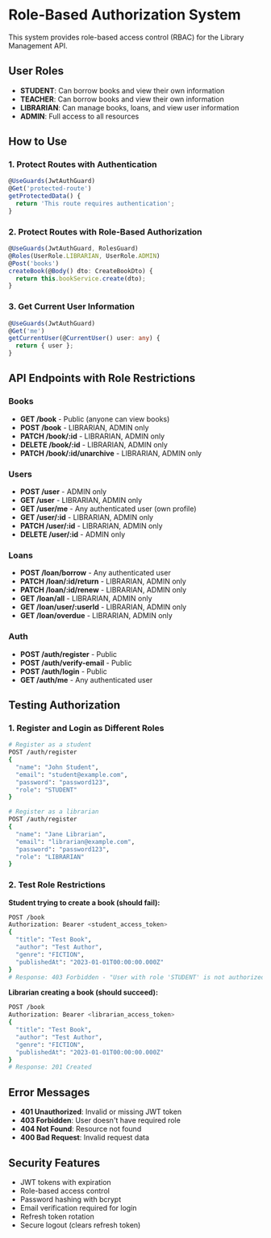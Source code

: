 # Role-Based Authorization System

This system provides role-based access control (RBAC) for the Library Management API.

## User Roles

- **STUDENT**: Can borrow books and view their own information
- **TEACHER**: Can borrow books and view their own information  
- **LIBRARIAN**: Can manage books, loans, and view user information
- **ADMIN**: Full access to all resources

## How to Use

### 1. Protect Routes with Authentication

```typescript
@UseGuards(JwtAuthGuard)
@Get('protected-route')
getProtectedData() {
  return 'This route requires authentication';
}
```

### 2. Protect Routes with Role-Based Authorization

```typescript
@UseGuards(JwtAuthGuard, RolesGuard)
@Roles(UserRole.LIBRARIAN, UserRole.ADMIN)
@Post('books')
createBook(@Body() dto: CreateBookDto) {
  return this.bookService.create(dto);
}
```

### 3. Get Current User Information

```typescript
@UseGuards(JwtAuthGuard)
@Get('me')
getCurrentUser(@CurrentUser() user: any) {
  return { user };
}
```

## API Endpoints with Role Restrictions

### Books
- **GET /book** - Public (anyone can view books)
- **POST /book** - LIBRARIAN, ADMIN only
- **PATCH /book/:id** - LIBRARIAN, ADMIN only  
- **DELETE /book/:id** - LIBRARIAN, ADMIN only
- **PATCH /book/:id/unarchive** - LIBRARIAN, ADMIN only

### Users
- **POST /user** - ADMIN only
- **GET /user** - LIBRARIAN, ADMIN only
- **GET /user/me** - Any authenticated user (own profile)
- **GET /user/:id** - LIBRARIAN, ADMIN only
- **PATCH /user/:id** - LIBRARIAN, ADMIN only
- **DELETE /user/:id** - ADMIN only

### Loans
- **POST /loan/borrow** - Any authenticated user
- **PATCH /loan/:id/return** - LIBRARIAN, ADMIN only
- **PATCH /loan/:id/renew** - LIBRARIAN, ADMIN only
- **GET /loan/all** - LIBRARIAN, ADMIN only
- **GET /loan/user/:userId** - LIBRARIAN, ADMIN only
- **GET /loan/overdue** - LIBRARIAN, ADMIN only

### Auth
- **POST /auth/register** - Public
- **POST /auth/verify-email** - Public
- **POST /auth/login** - Public
- **GET /auth/me** - Any authenticated user

## Testing Authorization

### 1. Register and Login as Different Roles

```bash
# Register as a student
POST /auth/register
{
  "name": "John Student",
  "email": "student@example.com", 
  "password": "password123",
  "role": "STUDENT"
}

# Register as a librarian
POST /auth/register
{
  "name": "Jane Librarian",
  "email": "librarian@example.com",
  "password": "password123", 
  "role": "LIBRARIAN"
}
```

### 2. Test Role Restrictions

**Student trying to create a book (should fail):**
```bash
POST /book
Authorization: Bearer <student_access_token>
{
  "title": "Test Book",
  "author": "Test Author",
  "genre": "FICTION",
  "publishedAt": "2023-01-01T00:00:00.000Z"
}
# Response: 403 Forbidden - "User with role 'STUDENT' is not authorized..."
```

**Librarian creating a book (should succeed):**
```bash
POST /book
Authorization: Bearer <librarian_access_token>
{
  "title": "Test Book",
  "author": "Test Author", 
  "genre": "FICTION",
  "publishedAt": "2023-01-01T00:00:00.000Z"
}
# Response: 201 Created
```

## Error Messages

- **401 Unauthorized**: Invalid or missing JWT token
- **403 Forbidden**: User doesn't have required role
- **404 Not Found**: Resource not found
- **400 Bad Request**: Invalid request data

## Security Features

- JWT tokens with expiration
- Role-based access control
- Password hashing with bcrypt
- Email verification required for login
- Refresh token rotation
- Secure logout (clears refresh token)
